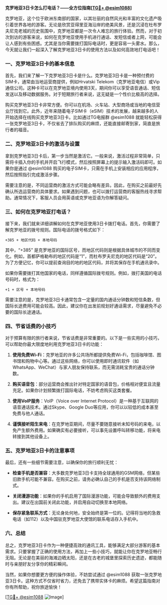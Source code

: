 **克罗地亚3日卡怎么打电话？——全方位指南[[TG💪+ @esim1088](https://t.me/s/esim1088)]**

克罗地亚，这个位于欧洲东南部的国家，以其壮丽的自然风光和丰富的文化遗产吸引着世界各地的游客。无论是欣赏亚得里亚海沿岸的绝美风景，还是沉浸在杜布罗夫尼克老城的历史氛围中，克罗地亚都是一次令人难忘的旅行体验。然而，对于初次到访的游客来说，如何在克罗地亚使用手机进行通话、发短信或者上网，可能会让人感到有些困惑。尤其是当你需要拨打国际电话时，更是容易一头雾水。那么，今天就让我们一起深入了解克罗地亚3日卡的使用方法以及如何高效地打电话吧！

### **一、克罗地亚3日卡的基本信息**

首先，我们来了解一下克罗地亚3日卡是什么。克罗地亚3日卡是一种预付费的SIM卡，通常由当地运营商提供，例如Hrvatski Telekom（克罗地亚电信）或Vip通信公司。这种卡可以在克罗地亚境内使用3天，期间你可以享受语音通话、短信发送以及移动数据服务。对于短期旅行者来说，这无疑是一个性价比极高的选择。

购买克罗地亚3日卡非常方便。你可以在机场、火车站、大型商场或当地的电信营业厅找到它。此外，近年来随着电子SIM卡（eSIM）技术的发展，越来越多的人开始选择在线购买克罗地亚3日卡。比如通过TG电报群 @esim1088 就能轻松获得一张克罗地亚3日卡，不仅省去了排队购买的麻烦，还能直接邮寄到家，简直是旅行者的福音。

### **二、克罗地亚3日卡的激活与设置**

拿到克罗地亚3日卡后，第一步当然是激活它。一般来说，激活过程非常简单，只需将卡插入你的手机并开启飞行模式，然后按照屏幕上的提示输入激活码即可。如果你是通过 @esim1088 购买的电子SIM卡，只需在手机上安装相应的应用程序，然后按照指引完成激活步骤。

需要注意的是，不同运营商的激活方式可能会略有差异。因此，在购买之前最好先确认所选运营商的具体要求。如果遇到问题，也可以拨打运营商的客服热线寻求帮助。通常情况下，客服人员会用英语或克罗地亚语为你解答疑问。

### **三、如何在克罗地亚打电话？**

接下来，我们就来详细讲解如何在克罗地亚使用3日卡拨打电话。首先，你需要了解克罗地亚的拨号规则。国际电话的拨号格式如下：

```
+385 + 地区代码 + 本地号码
```

其中，“+385” 是克罗地亚的国际区号，而地区代码则是根据具体城市的不同而变化。例如，首都萨格勒布的地区代码是“1”，而杜布罗夫尼克的地区代码是“20”。为了方便记忆，你可以提前查询目的地的地区代码，并将其保存在手机通讯录中。

如果你需要拨打其他国家的电话，同样遵循国际拨号规则。例如，拨打美国的电话号码时，格式为：

```
+1 + 区号 + 本地号码
```

需要注意的是，克罗地亚3日卡通常包含一定量的国内通话分钟数和短信条数，但国际长途费用可能会较高。因此，建议你在出发前规划好通话需求，尽量避免不必要的国际长途通话。

### **四、节省话费的小技巧**

对于预算有限的旅行者来说，节省话费是非常重要的。以下是一些实用的小技巧，可以帮助你最大限度地利用克罗地亚3日卡的功能：

1. **使用免费Wi-Fi**：克罗地亚的许多公共场所都提供免费Wi-Fi，包括咖啡馆、图书馆和购物中心等。通过这些网络，你可以使用即时通讯软件（如WhatsApp、WeChat）与家人朋友保持联系，而无需消耗宝贵的通话分钟数。

2. **购买语音包**：部分运营商会推出针对特定国家的语音包，价格相对便宜且流量充足。如果你计划频繁拨打国际电话，不妨考虑购买这类套餐。

3. **使用VoIP服务**：VoIP（Voice over Internet Protocol）是一种基于互联网的语音通话技术。通过Skype、Google Duo等应用，你可以以较低的成本甚至免费与他人通话。

4. **谨慎接听陌生来电**：在克罗地亚期间，尽量不要随意接听未知号码的来电，以免产生额外费用。如果确实有必要接听，可以事先设置呼叫转移功能，将来电转接到其他设备上。

### **五、克罗地亚3日卡的注意事项**

最后，还有一些细节需要注意，以确保你的旅行顺利无忧：

- **检查手机是否兼容**：大多数克罗地亚3日卡支持全球通用的GSM网络，但某些旧款手机可能不兼容。在购买之前，请务必确认自己的手机是否支持该网络制式。
  
- **关闭漫游功能**：如果你的手机启用了国际漫游功能，可能会导致额外的费用支出。建议在出国前关闭此功能，并启用自动切换至本地网络。

- **保存紧急联系方式**：无论身处何地，安全始终是第一位的。记得将当地的急救电话（如112）以及中国驻克罗地亚大使馆的联系电话存入手机中。

### **六、总结**

总之，克罗地亚3日卡作为一种便捷高效的通讯工具，能够满足大部分游客的基本需求。只要掌握了正确的使用方法，再加上一些小技巧，就能让你在克罗地亚畅行无阻。无论是在美丽的海滩边晒太阳，还是在古老的城堡里探索历史遗迹，都能随时与亲朋好友分享你的精彩瞬间。

当然，如果你想要更方便的操作体验，不妨尝试通过 @esim1088 获取一张克罗地亚3日卡。这种方式不仅省时省力，还免去了携带实体卡的麻烦。希望这篇指南对你有所帮助，祝你旅途愉快！

[[TG💪+ @esim1088](https://t.me/s/esim1088) ![Image](https://i.postimg.cc/4NQfJmqS/Snipaste-2025-05-13-00-14-12.png)]
